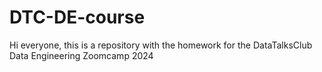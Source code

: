 # DTC-DE-course
Hi everyone, this is a repository with the homework for the DataTalksClub Data Engineering Zoomcamp 2024
